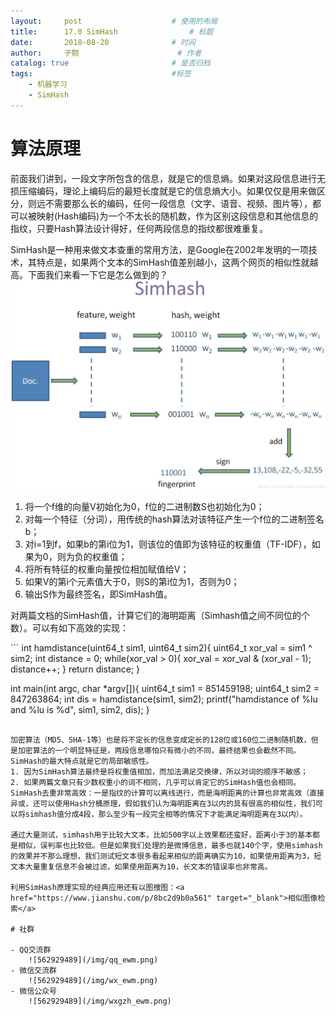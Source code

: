 ```yaml
---
layout:     post   				    # 使用的布局
title:      17.0 SimHash 				# 标题 
date:       2018-08-20 				# 时间
author:     子颢 						# 作者
catalog: true 						# 是否归档
tags:								#标签
    - 机器学习
    - SimHash
---
```


# 算法原理

前面我们讲到，一段文字所包含的信息，就是它的信息熵。如果对这段信息进行无损压缩编码，理论上编码后的最短长度就是它的信息熵大小。如果仅仅是用来做区分，则远不需要那么长的编码，任何一段信息（文字、语音、视频、图片等），都可以被映射(Hash编码)为一个不太长的随机数，作为区别这段信息和其他信息的指纹，只要Hash算法设计得好，任何两段信息的指纹都很难重复。

SimHash是一种用来做文本查重的常用方法，是Google在2002年发明的一项技术，其特点是，如果两个文本的SimHash值差别越小，这两个网页的相似性就越高。下面我们来看一下它是怎么做到的？
![SimHash](/img/SH-01.png)
1. 将一个f维的向量V初始化为0，f位的二进制数S也初始化为0；
2. 对每一个特征（分词），用传统的hash算法对该特征产生一个f位的二进制签名b；
3. 对i=1到f，如果b的第i位为1，则该位的值即为该特征的权重值（TF-IDF），如果为0，则为负的权重值；
4. 将所有特征的权重向量按位相加赋值给V；
5. 如果V的第i个元素值大于0，则S的第i位为1，否则为0；
6. 输出S作为最终签名，即SimHash值。
<p>对两篇文档的SimHash值，计算它们的海明距离（Simhash值之间不同位的个数）。可以有如下高效的实现：</p>
```
int hamdistance(uint64_t sim1, uint64_t sim2){
    uint64_t xor_val = sim1 ^ sim2;
    int distance = 0;
    while(xor_val > 0){
        xor_val = xor_val & (xor_val - 1);
        distance++;
    }
    return distance;
}
 
int main(int argc, char *argv[]){
    uint64_t sim1 = 851459198;
    uint64_t sim2 = 847263864;
    int dis = hamdistance(sim1, sim2);
    printf("hamdistance of %lu and %lu is %d", sim1, sim2, dis);
}
```

加密算法（MD5、SHA-1等）也是将不定长的信息变成定长的128位或160位二进制随机数，但是加密算法的一个明显特征是，两段信息哪怕只有微小的不同，最终结果也会截然不同。
SimHash的最大特点就是它的局部敏感性。
1. 因为SimHash算法最终是将权重值相加，而加法满足交换律，所以对词的顺序不敏感；
2. 如果两篇文章只有少数权重小的词不相同，几乎可以肯定它的SimHash值也会相同。
SimHash去重非常高效：一是指纹的计算可以离线进行，而是海明距离的计算也非常高效（直接异或，还可以使用Hash分桶原理，假如我们认为海明距离在3以内的具有很高的相似性，我们可以将simhash值分成4段，那么至少有一段完全相等的情况下才能满足海明距离在3以内）。

通过大量测试，simhash用于比较大文本，比如500字以上效果都还蛮好，距离小于3的基本都是相似，误判率也比较低。但是如果我们处理的是微博信息，最多也就140个字，使用simhash的效果并不那么理想，我们测试短文本很多看起来相似的距离确实为10，如果使用距离为3，短文本大量重复信息不会被过滤，如果使用距离为10，长文本的错误率也非常高。

利用SimHash原理实现的经典应用还有以图搜图：<a href="https://www.jianshu.com/p/8bc2d9b0a561" target="_blank">相似图像检索</a>

# 社群

- QQ交流群
	![562929489](/img/qq_ewm.png)
- 微信交流群
	![562929489](/img/wx_ewm.png)
- 微信公众号
	![562929489](/img/wxgzh_ewm.png)